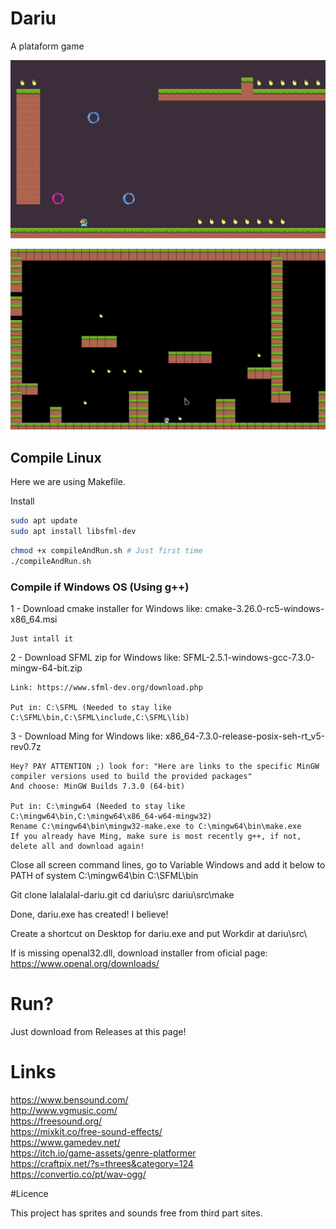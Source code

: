 # Dariu

A plataform game

![Alt Text](src/asset/show2.gif)

![Alt Text](src/asset/show1.gif)

## Compile Linux

Here we are using Makefile.

Install
~~~bash
sudo apt update
sudo apt install libsfml-dev
~~~

~~~bash
chmod +x compileAndRun.sh # Just first time
./compileAndRun.sh
~~~

### Compile if Windows OS (Using g++)

1 - Download cmake installer for Windows like: cmake-3.26.0-rc5-windows-x86_64.msi

	Just intall it

2 - Download SFML zip for Windows like: SFML-2.5.1-windows-gcc-7.3.0-mingw-64-bit.zip

	Link: https://www.sfml-dev.org/download.php

	Put in: C:\SFML (Needed to stay like C:\SFML\bin,C:\SFML\include,C:\SFML\lib)

3 - Download Ming for Windows like: x86_64-7.3.0-release-posix-seh-rt_v5-rev0.7z

	Hey? PAY ATTENTION ;) look for: "Here are links to the specific MinGW compiler versions used to build the provided packages"	
	And choose: MinGW Builds 7.3.0 (64-bit)

	Put in: C:\mingw64 (Needed to stay like C:\mingw64\bin,C:\mingw64\x86_64-w64-mingw32)
	Rename C:\mingw64\bin\mingw32-make.exe to C:\mingw64\bin\make.exe
	If you already have Ming, make sure is most recently g++, if not, delete all and download again!

Close all screen command lines, go to Variable Windows and add it below to PATH of system
C:\mingw64\bin
C:\SFML\bin

Git clone lalalalal-dariu.git
cd dariu\src
dariu\src\make

Done, dariu.exe has created! I believe!

Create a shortcut on Desktop for dariu.exe and put Workdir at dariu\src\

If is missing openal32.dll, download installer from oficial page: https://www.openal.org/downloads/

# Run?

Just download from Releases at this page!

# Links

https://www.bensound.com/ <br>
http://www.vgmusic.com/ <br>
https://freesound.org/ <br>
https://mixkit.co/free-sound-effects/ <br>
https://www.gamedev.net/ <br>
https://itch.io/game-assets/genre-platformer <br>
https://craftpix.net/?s=threes&category=124 <br>
https://convertio.co/pt/wav-ogg/ <br>

#Licence

This project has sprites and sounds free from third part sites.